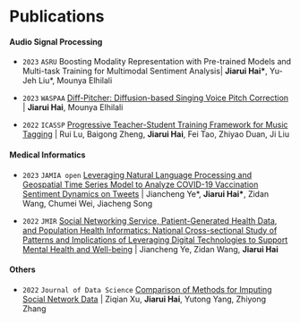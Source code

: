 
# Publications

#### Audio Signal Processing

- ``2023`` ``ASRU`` Boosting Modality Representation with Pre-trained Models and Multi-task Training for Multimodal Sentiment Analysis\| **Jiarui Hai\***, Yu-Jeh Liu\*, Mounya Elhilali

- ``2023`` ``WASPAA`` [Diff-Pitcher: Diffusion-based Singing Voice Pitch Correction](https://ieeexplore.ieee.org/abstract/document/10248127) \| **Jiarui Hai**, Mounya Elhilali

- ``2022`` ``ICASSP`` [Progressive Teacher-Student Training Framework for Music Tagging](https://ieeexplore.ieee.org/document/9747342) \| Rui Lu, Baigong Zheng, **Jiarui Hai**, Fei Tao, Zhiyao Duan, Ji Liu


#### Medical Informatics 
- ``2023`` ``JAMIA open`` [Leveraging Natural Language Processing and Geospatial Time Series Model to Analyze COVID-19 Vaccination Sentiment Dynamics on Tweets](https://www.medrxiv.org/content/10.1101/2022.08.26.22279278v1) \| Jiancheng Ye\*, **Jiarui Hai\***, Zidan Wang, Chumei Wei, Jiacheng Song

- ``2022`` ``JMIR`` [Social Networking Service, Patient-Generated Health Data, and Population Health Informatics: National Cross-sectional Study of Patterns and Implications of Leveraging Digital Technologies to Support Mental Health and Well-being](https://www.medrxiv.org/content/10.1101/2021.06.11.21258777v1.full) \| Jiancheng Ye, Zidan Wang, **Jiarui Hai**


#### Others
- ``2022`` ``Journal of Data Science`` [Comparison of Methods for Imputing Social Network Data](https://jds-online.org/journal/JDS/article/1276/info) \| Ziqian Xu, **Jiarui Hai**, Yutong Yang, Zhiyong Zhang

